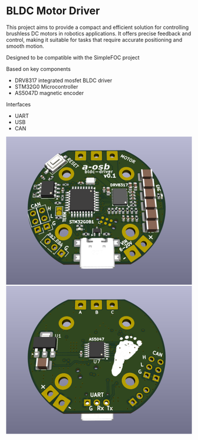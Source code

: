 # BLDC Motor Driver
  
This project aims to provide a compact and efficient solution for controlling brushless DC motors in robotics applications. It offers precise feedback and control, making it suitable for tasks that require accurate positioning and smooth motion.

  
Designed to be compatible with the SimpleFOC project

Based on key components
- DRV8317 integrated mosfet BLDC driver
- STM32G0 Microcontroller
- AS5047D magnetic encoder


Interfaces
- UART
- USB
- CAN

![3D Front](bldc_driver_front.png)
![3D Back](bldc_driver_back.png)